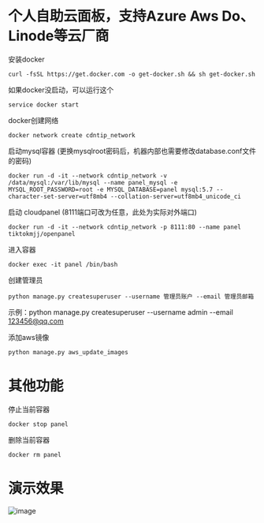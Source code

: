 # 个人自助云面板，支持Azure Aws Do、Linode等云厂商

 安装docker
```
curl -fsSL https://get.docker.com -o get-docker.sh && sh get-docker.sh 
```

 如果docker没启动，可以运行这个
```
service docker start
```
 docker创建网络
```
docker network create cdntip_network 
```

 启动mysql容器 (更换mysqlroot密码后，机器内部也需要修改database.conf文件的密码)
```mkdir /data 
docker run -d -it --network cdntip_network -v /data/mysql:/var/lib/mysql --name panel_mysql -e MYSQL_ROOT_PASSWORD=root -e MYSQL_DATABASE=panel mysql:5.7 --character-set-server=utf8mb4 --collation-server=utf8mb4_unicode_ci
```

 启动 cloudpanel (8111端口可改为任意，此处为实际对外端口)
```
docker run -d -it --network cdntip_network -p 8111:80 --name panel tiktokmjj/openpanel 
```

 进入容器
```
docker exec -it panel /bin/bash
```

 创建管理员
```
python manage.py createsuperuser --username 管理员账户 --email 管理员邮箱
```
示例：python manage.py createsuperuser --username admin --email 123456@qq.com

 添加aws镜像
```
python manage.py aws_update_images
```

# 其他功能
停止当前容器 
```
docker stop panel
```
删除当前容器
```
docker rm panel
```
# 演示效果
![image](https://user-images.githubusercontent.com/55003092/202330238-0ba46d1b-4e22-407f-b02f-bf4802a3f85e.png)

